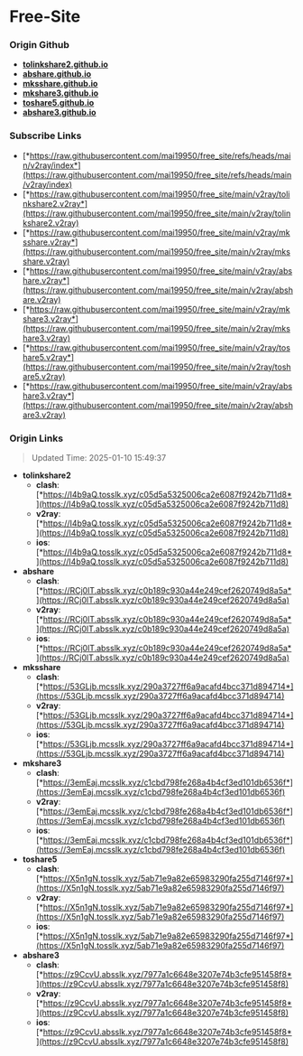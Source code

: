 # Free-Site

### Origin Github

- [**tolinkshare2.github.io**](https://github.com/tolinkshare2/tolinkshare2.github.io)
- [**abshare.github.io**](https://github.com/abshare/abshare.github.io)
- [**mksshare.github.io**](https://github.com/mksshare/mksshare.github.io)
- [**mkshare3.github.io**](https://github.com/mkshare3/mkshare3.github.io)
- [**toshare5.github.io**](https://github.com/toshare5/toshare5.github.io)
- [**abshare3.github.io**](https://github.com/abshare3/abshare3.github.io)

### Subscribe Links

- [*https://raw.githubusercontent.com/mai19950/free_site/refs/heads/main/v2ray/index*](https://raw.githubusercontent.com/mai19950/free_site/refs/heads/main/v2ray/index)
- [*https://raw.githubusercontent.com/mai19950/free_site/main/v2ray/tolinkshare2.v2ray*](https://raw.githubusercontent.com/mai19950/free_site/main/v2ray/tolinkshare2.v2ray)
- [*https://raw.githubusercontent.com/mai19950/free_site/main/v2ray/mksshare.v2ray*](https://raw.githubusercontent.com/mai19950/free_site/main/v2ray/mksshare.v2ray)
- [*https://raw.githubusercontent.com/mai19950/free_site/main/v2ray/abshare.v2ray*](https://raw.githubusercontent.com/mai19950/free_site/main/v2ray/abshare.v2ray)
- [*https://raw.githubusercontent.com/mai19950/free_site/main/v2ray/mkshare3.v2ray*](https://raw.githubusercontent.com/mai19950/free_site/main/v2ray/mkshare3.v2ray)
- [*https://raw.githubusercontent.com/mai19950/free_site/main/v2ray/toshare5.v2ray*](https://raw.githubusercontent.com/mai19950/free_site/main/v2ray/toshare5.v2ray)
- [*https://raw.githubusercontent.com/mai19950/free_site/main/v2ray/abshare3.v2ray*](https://raw.githubusercontent.com/mai19950/free_site/main/v2ray/abshare3.v2ray)

### Origin Links

> Updated Time: 2025-01-10 15:49:37

- **tolinkshare2**
  - **clash**: [*https://I4b9aQ.tosslk.xyz/c05d5a5325006ca2e6087f9242b711d8*](https://I4b9aQ.tosslk.xyz/c05d5a5325006ca2e6087f9242b711d8)
  - **v2ray**: [*https://I4b9aQ.tosslk.xyz/c05d5a5325006ca2e6087f9242b711d8*](https://I4b9aQ.tosslk.xyz/c05d5a5325006ca2e6087f9242b711d8)
  - **ios**: [*https://I4b9aQ.tosslk.xyz/c05d5a5325006ca2e6087f9242b711d8*](https://I4b9aQ.tosslk.xyz/c05d5a5325006ca2e6087f9242b711d8)
- **abshare**
  - **clash**: [*https://RCj0lT.absslk.xyz/c0b189c930a44e249cef2620749d8a5a*](https://RCj0lT.absslk.xyz/c0b189c930a44e249cef2620749d8a5a)
  - **v2ray**: [*https://RCj0lT.absslk.xyz/c0b189c930a44e249cef2620749d8a5a*](https://RCj0lT.absslk.xyz/c0b189c930a44e249cef2620749d8a5a)
  - **ios**: [*https://RCj0lT.absslk.xyz/c0b189c930a44e249cef2620749d8a5a*](https://RCj0lT.absslk.xyz/c0b189c930a44e249cef2620749d8a5a)
- **mksshare**
  - **clash**: [*https://53GLjb.mcsslk.xyz/290a3727ff6a9acafd4bcc371d894714*](https://53GLjb.mcsslk.xyz/290a3727ff6a9acafd4bcc371d894714)
  - **v2ray**: [*https://53GLjb.mcsslk.xyz/290a3727ff6a9acafd4bcc371d894714*](https://53GLjb.mcsslk.xyz/290a3727ff6a9acafd4bcc371d894714)
  - **ios**: [*https://53GLjb.mcsslk.xyz/290a3727ff6a9acafd4bcc371d894714*](https://53GLjb.mcsslk.xyz/290a3727ff6a9acafd4bcc371d894714)
- **mkshare3**
  - **clash**: [*https://3emEaj.mcsslk.xyz/c1cbd798fe268a4b4cf3ed101db6536f*](https://3emEaj.mcsslk.xyz/c1cbd798fe268a4b4cf3ed101db6536f)
  - **v2ray**: [*https://3emEaj.mcsslk.xyz/c1cbd798fe268a4b4cf3ed101db6536f*](https://3emEaj.mcsslk.xyz/c1cbd798fe268a4b4cf3ed101db6536f)
  - **ios**: [*https://3emEaj.mcsslk.xyz/c1cbd798fe268a4b4cf3ed101db6536f*](https://3emEaj.mcsslk.xyz/c1cbd798fe268a4b4cf3ed101db6536f)
- **toshare5**
  - **clash**: [*https://X5n1gN.tosslk.xyz/5ab71e9a82e65983290fa255d7146f97*](https://X5n1gN.tosslk.xyz/5ab71e9a82e65983290fa255d7146f97)
  - **v2ray**: [*https://X5n1gN.tosslk.xyz/5ab71e9a82e65983290fa255d7146f97*](https://X5n1gN.tosslk.xyz/5ab71e9a82e65983290fa255d7146f97)
  - **ios**: [*https://X5n1gN.tosslk.xyz/5ab71e9a82e65983290fa255d7146f97*](https://X5n1gN.tosslk.xyz/5ab71e9a82e65983290fa255d7146f97)
- **abshare3**
  - **clash**: [*https://z9CcvU.absslk.xyz/7977a1c6648e3207e74b3cfe951458f8*](https://z9CcvU.absslk.xyz/7977a1c6648e3207e74b3cfe951458f8)
  - **v2ray**: [*https://z9CcvU.absslk.xyz/7977a1c6648e3207e74b3cfe951458f8*](https://z9CcvU.absslk.xyz/7977a1c6648e3207e74b3cfe951458f8)
  - **ios**: [*https://z9CcvU.absslk.xyz/7977a1c6648e3207e74b3cfe951458f8*](https://z9CcvU.absslk.xyz/7977a1c6648e3207e74b3cfe951458f8)
